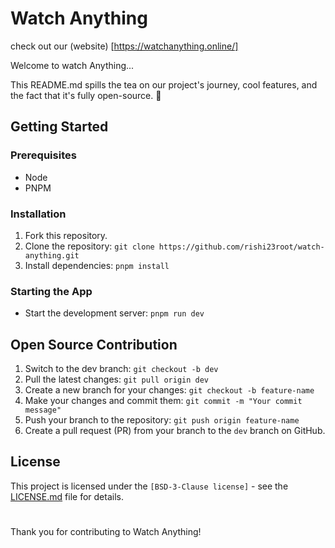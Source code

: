 
# Watch Anything

check out our (website) [https://watchanything.online/]
 
Welcome to watch Anything...

This README.md spills the tea on our project's journey, cool features, and the fact that it's fully open-source. 🎉

## Getting Started

### Prerequisites
- Node
- PNPM

### Installation
1. Fork this repository.
2. Clone the repository: `git clone https://github.com/rishi23root/watch-anything.git`
3. Install dependencies: `pnpm install`

### Starting the App
- Start the development server: `pnpm run dev`

## Open Source Contribution
1. Switch to the dev branch: `git checkout -b dev`
2. Pull the latest changes: `git pull origin dev`
3. Create a new branch for your changes: `git checkout -b feature-name`
4. Make your changes and commit them: `git commit -m "Your commit message"`
5. Push your branch to the repository: `git push origin feature-name`
6. Create a pull request (PR) from your branch to the `dev` branch on GitHub.

## License
This project is licensed under the `[BSD-3-Clause license]` - see the [LICENSE.md](LICENSE) file for details.
#

Thank you for contributing to Watch Anything!
